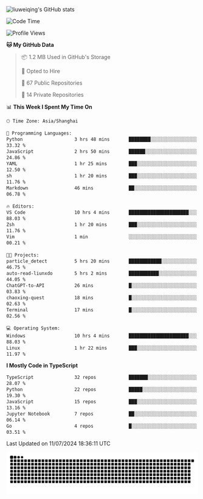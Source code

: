 ![liuweiqing's GitHub stats](https://github-readme-stats.vercel.app/api?username=14790897&show_icons=true&locale=cn&include_all_commits=true&count_private=true)

<!--START_SECTION:waka-->
![Code Time](http://img.shields.io/badge/Code%20Time-1%2C153%20hrs%201%20min-blue)

![Profile Views](http://img.shields.io/badge/Profile%20Views-7-blue)

**🐱 My GitHub Data** 

> 📦 1.2 MB Used in GitHub's Storage 
 > 
> 💼 Opted to Hire
 > 
> 📜 67 Public Repositories 
 > 
> 🔑 14 Private Repositories 
 > 
📊 **This Week I Spent My Time On** 

```text
🕑︎ Time Zone: Asia/Shanghai

💬 Programming Languages: 
Python                   3 hrs 48 mins       ████████░░░░░░░░░░░░░░░░░   33.32 % 
JavaScript               2 hrs 50 mins       ██████░░░░░░░░░░░░░░░░░░░   24.86 % 
YAML                     1 hr 25 mins        ███░░░░░░░░░░░░░░░░░░░░░░   12.50 % 
sh                       1 hr 20 mins        ███░░░░░░░░░░░░░░░░░░░░░░   11.76 % 
Markdown                 46 mins             ██░░░░░░░░░░░░░░░░░░░░░░░   06.78 % 

🔥 Editors: 
VS Code                  10 hrs 4 mins       ██████████████████████░░░   88.03 % 
Zsh                      1 hr 20 mins        ███░░░░░░░░░░░░░░░░░░░░░░   11.76 % 
Vim                      1 min               ░░░░░░░░░░░░░░░░░░░░░░░░░   00.21 % 

🐱‍💻 Projects: 
particle_detect          5 hrs 20 mins       ████████████░░░░░░░░░░░░░   46.75 % 
auto-read-liunxdo        5 hrs 2 mins        ███████████░░░░░░░░░░░░░░   44.05 % 
ChatGPT-to-API           26 mins             █░░░░░░░░░░░░░░░░░░░░░░░░   03.83 % 
chaoxing-quest           18 mins             █░░░░░░░░░░░░░░░░░░░░░░░░   02.63 % 
Terminal                 17 mins             █░░░░░░░░░░░░░░░░░░░░░░░░   02.56 % 

💻 Operating System: 
Windows                  10 hrs 4 mins       ██████████████████████░░░   88.03 % 
Linux                    1 hr 22 mins        ███░░░░░░░░░░░░░░░░░░░░░░   11.97 % 
```

**I Mostly Code in TypeScript** 

```text
TypeScript               32 repos            ███████░░░░░░░░░░░░░░░░░░   28.07 % 
Python                   22 repos            █████░░░░░░░░░░░░░░░░░░░░   19.30 % 
JavaScript               15 repos            ███░░░░░░░░░░░░░░░░░░░░░░   13.16 % 
Jupyter Notebook         7 repos             ██░░░░░░░░░░░░░░░░░░░░░░░   06.14 % 
Go                       4 repos             █░░░░░░░░░░░░░░░░░░░░░░░░   03.51 % 
```




 Last Updated on 11/07/2024 18:36:11 UTC
<!--END_SECTION:waka-->

<picture>
  <source media="(prefers-color-scheme: dark)" srcset="https://raw.githubusercontent.com/14790897/14790897/output/github-contribution-grid-snake-dark.svg" />
  <source media="(prefers-color-scheme: light)" srcset="https://raw.githubusercontent.com/14790897/14790897/output/github-contribution-grid-snake.svg" />
  <img alt="github-snake" src="https://raw.githubusercontent.com/14790897/14790897/output/github-contribution-grid-snake.svg" />
</picture>
